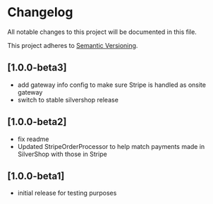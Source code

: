 # Changelog

All notable changes to this project will be documented in this file.

This project adheres to [Semantic Versioning](http://semver.org/).

## [1.0.0-beta3]

* add gateway info config to make sure Stripe is handled as onsite gateway
* switch to stable silvershop release

## [1.0.0-beta2]

* fix readme
* Updated StripeOrderProcessor to help match payments made in SilverShop with those in Stripe

## [1.0.0-beta1]

* initial release for testing purposes
